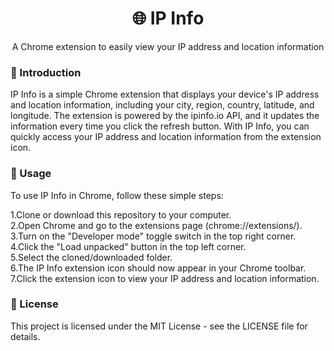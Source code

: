 <h1 align="center">🌐 IP Info</h1>
<p align="center">A Chrome extension to easily view your IP address and location information</p>

### 📖 Introduction


IP Info is a simple Chrome extension that displays your device's IP address and location information, including your city, region, country, latitude, and longitude. The extension is powered by the ipinfo.io API, and it updates the information every time you click the refresh button. With IP Info, you can quickly access your IP address and location information from the extension icon.

### 🚀 Usage


To use IP Info in Chrome, follow these simple steps:

1.Clone or download this repository to your computer.<br>
2.Open Chrome and go to the extensions page (chrome://extensions/).<br>
3.Turn on the "Developer mode" toggle switch in the top right corner.<br>
4.Click the "Load unpacked" button in the top left corner.<br>
5.Select the cloned/downloaded folder.<br>
6.The IP Info extension icon should now appear in your Chrome toolbar.<br>
7.Click the extension icon to view your IP address and location information.<br>

### 📜 License


This project is licensed under the MIT License - see the LICENSE file for details.